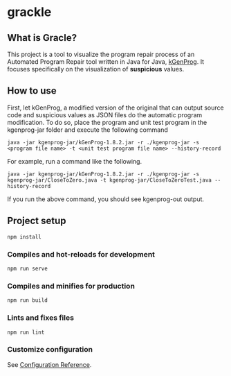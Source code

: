# grackle

## What is Gracle?

This project is a tool to visualize the program repair process of an Automated Program Repair tool written in Java for Java, [kGenProg](https://github.com/kusumotolab/kGenProg).
It focuses specifically on the visualization of **suspicious** values.

## How to use

First, let kGenProg, a modified version of the original that can output source code and suspicious values as JSON files do the automatic program modification.
To do so, place the program and unit test program in the kgenprog-jar folder and execute the following command
```
java -jar kgenprog-jar/kGenProg-1.8.2.jar -r ./kgenprog-jar -s <program file name> -t <unit test program file name> --history-record
```
For example, run a command like the following.
```
java -jar kgenprog-jar/kGenProg-1.8.2.jar -r ./kgenprog-jar -s kgenprog-jar/CloseToZero.java -t kgenprog-jar/CloseToZeroTest.java --history-record
```
If you run the above command, you should see kgenprog-out output.
## Project setup
```
npm install
```

### Compiles and hot-reloads for development
```
npm run serve
```

### Compiles and minifies for production
```
npm run build
```

### Lints and fixes files
```
npm run lint
```

### Customize configuration
See [Configuration Reference](https://cli.vuejs.org/config/).
